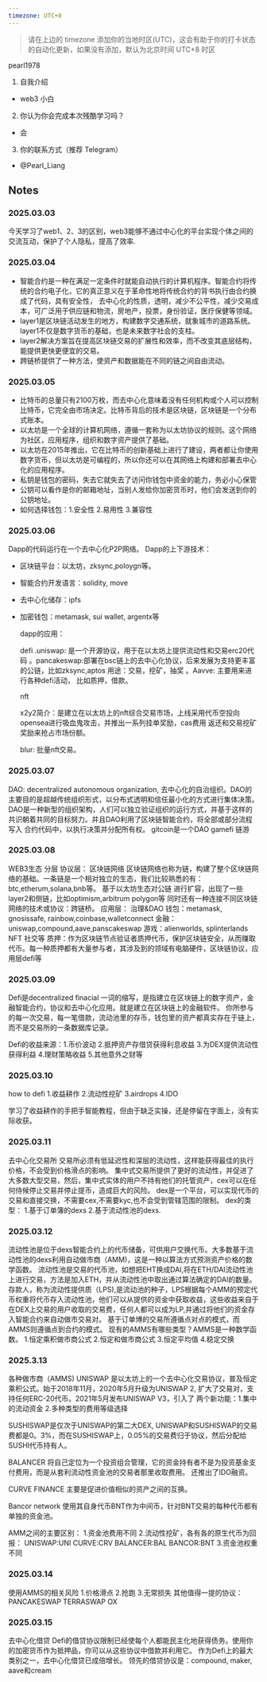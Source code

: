 ```yaml
---
timezone: UTC+8
---
```


> 请在上边的 timezone 添加你的当地时区(UTC)，这会有助于你的打卡状态的自动化更新，如果没有添加，默认为北京时间 UTC+8 时区



pearl1978
1. 自我介绍
  - web3 小白

    
2. 你认为你会完成本次残酷学习吗？
  - 会
3. 你的联系方式（推荐 Telegram）
  - @Pearl_Liang

## Notes

<!-- Content_START -->

### 2025.03.03
今天学习了web1、2、3的区别，web3能够不通过中心化的平台实现个体之间的交流互动，保护了个人隐私，提高了效率.

### 2025.03.04

- 智能合约是一种在满足一定条件时就能自动执行的计算机程序。智能合约将传统的合约电子化，它的真正意义在于革命性地将传统合约的背书执行由合约换成了代码，具有安全性，
  去中心化的性质，透明，减少不公平性，减少交易成本，可广泛用于供应链和物流，房地产，投票，身份验证，医疗保健等领域。
- layer1是区块链活动发生的地方，构建数字交通系统，就象城市的道路系统。layer1不仅是数字货币的基础，也是未来数字社会的支柱。
- layer2解决方案旨在提高区块链交易的扩展性和效率，而不改变其底层结构，能提供更快更便宜的交易。
- 跨链桥提供了一种方法，使资产和数据能在不同的链之间自由流动。


### 2025.03.05
- 比特币的总量只有2100万枚，而去中心化意味着没有任何机构或个人可以控制比特币，它完全由市场决定。比特币背后的技术是区块链，区块链是一个分布式账本。
- 以太坊是一个全球的计算机网络，遵循一套称为以太坊协议的规则。这个网络为社区，应用程序，组织和数字资产提供了基础。
- 以太坊在2015年推出，它在比特币的创新基础上进行了建设，两者都让你使用数字货币，但以太坊是可编程的，所以你还可以在其网络上构建和部署去中心化的应用程序。
- 私钥是钱包的密码，失去它就失去了访问你钱包中资金的能力，务必小心保管
- 公钥可以看作是你的邮箱地址，当别人发给你加密货币时，他们会发送到你的公钥地址。
- 如何选择钱包：1.安全性 2.易用性 3.兼容性

### 2025.03.06

Dapp的代码运行在一个去中心化P2P网络。
Dapp的上下游技术：
- 区块链平台：以太坊，zksync,poloygn等。
- 智能合约开发语言：solidity, move
- 去中心化储存：ipfs
- 加密钱包：metamask, sui wallet, argentx等

  dapp的应用：

  defi
  .uniswap: 是一个开源协议，用于在以太坊上提供流动性和交易erc20代码
  。pancakeswap:部署在bsc链上的去中心化协议，后来发展为支持更丰富的公链，比如zksync,aptos 用途：交易，挖矿，抽奖
  。Aavve: 主要用来进行各种defi活动， 比如质押，借款。

  nft

  x2y2简介：是建立在以太坊上的nft综合交易市场，上线采用代币空投向opensea进行吸血鬼攻击，并推出一系列挂单奖励，cas费用
  返还和交易挖矿奖励来抢占市场份额。

  blur: 批量nft交易。

### 2025.03.07
 DAO: decentralized autonomous organization, 去中心化的自治组织。DAO的主要目的是超越传统组织形式，以分布式透明和信任最小化的方式进行集体决策。
      DAO是一种新型的组织架构，人们可以独立验证组织的运行方式，并基于这样的共识朝着共同的目标努力。并且DAO利用了区块链智能合约，将全部或部分流程写入
      合约代码中，以执行决策并分配所有权。
      gitcoin是一个DAO
      gamefi 链游
### 2025.03.08
 WEB3生态
 分层
 协议层：
 区块链网络
 区块链网络也称为链，构建了整个区块链网络的基础。一条链是一个相对独立的生态，我们比较熟悉的有：btc,etherum,solana,bnb等。 基于以太坊生态对公链
 进行扩容，出现了一些layer2和侧链，比如optimism,arbitrum polygon等
 同时还有一种连接不同区块链网络的技术或协议：跨链桥。
 应用层：
 治理&DAO
 钱包：metamask, gnosissafe, rainbow,coinbase,walletconnect
 金融：uniswap,compound,aave,panscakeswap
 游戏：alienworlds, splinterlands
 NFT
 社交等
 质押：作为区块链节点验证者质押代币，保护区块链安全，从而赚取代币。每一种质押都有大量参与者，其涉及到的领域有电脑硬件，区块链协议，应用层defi等
### 2025.03.09
 Defi是decentralized finacial 一词的缩写，是指建立在区块链上的数字资产，金融智能合约，协议和去中心化应用。就是建立在区块链上的金融软件。
 你所参与的每一次交易，每一笔借款，流动池里的存币，钱包里的资产都真实存在于链上，而不是交易所的一条数据库记录。

 Defi的收益来源：1.币价波动 2.抵押资产存借贷获得利息收益 3.为DEX提供流动性获得利益 4.理财策略收益 5.其他意外之财等
### 2025.03.10
 how to defi
 1.收益耕作
 2.流动性挖矿
 3.airdrops
 4.IDO

  学习了收益耕作的手把手智能教程，但由于缺乏实操，还是停留在字面上，没有实际收获。
### 2025.03.11
 去中心化交易所
 交易所必须有低延迟性和深层的流动性，这样能获得最佳的执行价格，不会受到价格滑点的影响。
 集中式交易所提供了更好的流动性，并促进了大多数大型交易，然后，集中式实体的用户不持有他们的托管资产，cex可以在任何侍候停止交易并停止提币，造成巨大的风险。
 dex是一个平台，可以实现代币的交易和直接交换，不需要cex,不需要kyc,也不会受到管辖范围的限制。
 dex的类型：
 1.基于订单簿的dexs
 2.基于流动性池的dexs.
### 2025.03.12
 流动性池是位于dexs智能合约上的代币储备，可供用户交换代币。大多数基于流动性池的dexs利用自动做市商（AMM)，这是一种以算法方式预测资产价格的数学函数。
 流动性池是交易的代币池，如想把EHT换成DAI,将在ETH/DAI流动性池上进行交易，方法是加入ETH，并从流动性池中取出通过算法确定的DAI的数量。
 存款人，称为流动性提供质（LPS),是流动池的种子，LPS根据每个AMM的预定代币权重将代币存入流动性池，他们可以从提供的资金中获取收益，这些收益来自于
 在DEX上交易的用户收取的交易费，任何人都可以成为LP,并通过将他们的资金存入智能合约来自动做市交易对。
 基于订单博的交易所遵循点对点的模式，而AMMS则遵循点到合约的模式。
 现有的AMMS有哪些类型？AMMS是一种数学函数。
 1.恒定乘积做市商公式
 2.恒定和做市商公式
 3.恒定平均值
 4.稳定交换
### 2025.3.13
 各种做市商（AMMS)
 UNISWAP
 是以太坊上的一个去中心化交易协议，普及恒定乘积公式。始于2018年11月，2020年5月升级为UNISWAP 2, 扩大了交易对，支持任何ERC-20代币。2021年5月发布UNISWAP V3，引入了
 两个新功能：1.集中的流动资金 2.多种类型的费用等级选择

 SUSHISWAP是仅次于UNISWAP的第二大DEX, UNISWAP和SUSHISWAP的交易费都是0。3%，而在SUSHISWAP上，0.05%的交易费归于协议，然后分配给SUSHI代币持有人。

 BALANCER
 将自己定位为一个投资组合管理，它的资金持有者不是为投资基金支付费用，而是从套利流动性资金池的交易者那里收取费用。 还推出了IDO融资。

 CURVE FINANCE
 主要是促进价值相似的资产之间的互换。

 Bancor network
 使用其自身代币BNT作为中间币，针对BNT交易的每种代币都有单独的资金池。

 AMM之间的主要区别：
 1.资金池费用不同
 2.流动性挖矿，各有各的原生代币为回报：
   UNISWAP:UNI
   CURVE:CRV
   BALANCER:BAL
   BANCOR:BNT
  3.资金池权重不同

### 2025.03.14
使用AMMS的相关风险
1.价格滑点
2.抢跑
3.无常损失
其他值得一提的协议：
PANCAKESWAP
TERRASWAP
OX

### 2025.03.15
 去中心化借贷
Defi的借贷协议限制已经使每个人都能民主化地获得债务。使用你的加密货币作为抵押品，你可以从这些协议中借款并利用它。
作为Defi上的最大类别之一，去中心化借贷已成倍增长。
领先的借贷协议是：compound, maker, aave和cream

  
  
<!-- Content_END -->
